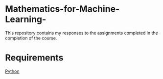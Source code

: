 # Mathematics-for-Machine-Learning-
This repository contains my responses to the assignments completed in the completion of the course.


# Requirements
[Python](https://www.python.org/downloads/)

